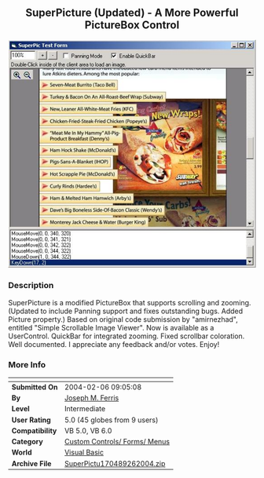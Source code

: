 ﻿<div align="center">

## SuperPicture \(Updated\) \- A More Powerful PictureBox Control

<img src="PIC200426118539591.jpg">
</div>

### Description

SuperPicture is a modified PictureBox that supports scrolling and zooming. (Updated to include Panning support and fixes outstanding bugs. Added Picture property.) Based on original code submission by "amirnezhad", entitled "Simple Scrollable Image Viewer". Now is available as a UserControl. QuickBar for integrated zooming. Fixed scrollbar coloration. Well documented. I appreciate any feedback and/or votes. Enjoy!
 
### More Info
 


<span>             |<span>
---                |---
**Submitted On**   |2004-02-06 09:05:08
**By**             |[Joseph M\. Ferris](https://github.com/Planet-Source-Code/PSCIndex/blob/master/ByAuthor/joseph-m-ferris.md)
**Level**          |Intermediate
**User Rating**    |5.0 (45 globes from 9 users)
**Compatibility**  |VB 5\.0, VB 6\.0
**Category**       |[Custom Controls/ Forms/  Menus](https://github.com/Planet-Source-Code/PSCIndex/blob/master/ByCategory/custom-controls-forms-menus__1-4.md)
**World**          |[Visual Basic](https://github.com/Planet-Source-Code/PSCIndex/blob/master/ByWorld/visual-basic.md)
**Archive File**   |[SuperPictu170489262004\.zip](https://github.com/Planet-Source-Code/joseph-m-ferris-superpicture-updated-a-more-powerful-picturebox-control__1-51493/archive/master.zip)








